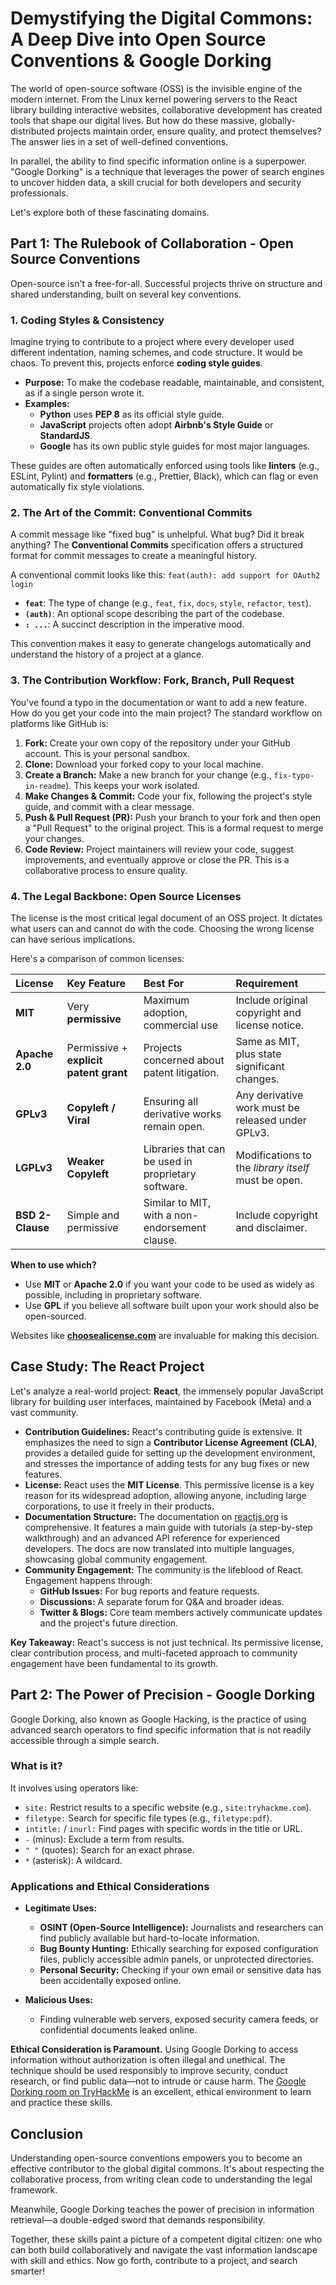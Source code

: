 # Demystifying the Digital Commons: A Deep Dive into Open Source Conventions & Google Dorking

The world of open-source software (OSS) is the invisible engine of the modern internet. From the Linux kernel powering servers to the React library building interactive websites, collaborative development has created tools that shape our digital lives. But how do these massive, globally-distributed projects maintain order, ensure quality, and protect themselves? The answer lies in a set of well-defined conventions.

In parallel, the ability to find specific information online is a superpower. "Google Dorking" is a technique that leverages the power of search engines to uncover hidden data, a skill crucial for both developers and security professionals.

Let's explore both of these fascinating domains.

## Part 1: The Rulebook of Collaboration - Open Source Conventions

Open-source isn't a free-for-all. Successful projects thrive on structure and shared understanding, built on several key conventions.

### 1. Coding Styles & Consistency

Imagine trying to contribute to a project where every developer used different indentation, naming schemes, and code structure. It would be chaos. To prevent this, projects enforce **coding style guides**.

- **Purpose:** To make the codebase readable, maintainable, and consistent, as if a single person wrote it.
- **Examples:**
  - **Python** uses **PEP 8** as its official style guide.
  - **JavaScript** projects often adopt **Airbnb's Style Guide** or **StandardJS**.
  - **Google** has its own public style guides for most major languages.

These guides are often automatically enforced using tools like **linters** (e.g., ESLint, Pylint) and **formatters** (e.g., Prettier, Black), which can flag or even automatically fix style violations.

### 2. The Art of the Commit: Conventional Commits

A commit message like "fixed bug" is unhelpful. What bug? Did it break anything? The **Conventional Commits** specification offers a structured format for commit messages to create a meaningful history.

A conventional commit looks like this:
`feat(auth): add support for OAuth2 login`

- **`feat`**: The type of change (e.g., `feat`, `fix`, `docs`, `style`, `refactor`, `test`).
- **`(auth)`**: An optional scope describing the part of the codebase.
- **`: ...`**: A succinct description in the imperative mood.

This convention makes it easy to generate changelogs automatically and understand the history of a project at a glance.

### 3. The Contribution Workflow: Fork, Branch, Pull Request

You've found a typo in the documentation or want to add a new feature. How do you get your code into the main project? The standard workflow on platforms like GitHub is:

1.  **Fork:** Create your own copy of the repository under your GitHub account. This is your personal sandbox.
2.  **Clone:** Download your forked copy to your local machine.
3.  **Create a Branch:** Make a new branch for your change (e.g., `fix-typo-in-readme`). This keeps your work isolated.
4.  **Make Changes & Commit:** Code your fix, following the project's style guide, and commit with a clear message.
5.  **Push & Pull Request (PR):** Push your branch to your fork and then open a "Pull Request" to the original project. This is a formal request to merge your changes.
6.  **Code Review:** Project maintainers will review your code, suggest improvements, and eventually approve or close the PR. This is a collaborative process to ensure quality.

### 4. The Legal Backbone: Open Source Licenses

The license is the most critical legal document of an OSS project. It dictates what users can and cannot do with the code. Choosing the wrong license can have serious implications.

Here's a comparison of common licenses:

| License | Key Feature | Best For | Requirement |
| :--- | :--- | :--- | :--- |
| **MIT** | Very **permissive** | Maximum adoption, commercial use | Include original copyright and license notice. |
| **Apache 2.0** | Permissive + **explicit patent grant** | Projects concerned about patent litigation. | Same as MIT, plus state significant changes. |
| **GPLv3** | **Copyleft / Viral** | Ensuring all derivative works remain open. | Any derivative work must be released under GPLv3. |
| **LGPLv3** | **Weaker Copyleft** | Libraries that can be used in proprietary software. | Modifications to the *library itself* must be open. |
| **BSD 2-Clause** | Simple and permissive | Similar to MIT, with a non-endorsement clause. | Include copyright and disclaimer. |

**When to use which?**
- Use **MIT** or **Apache 2.0** if you want your code to be used as widely as possible, including in proprietary software.
- Use **GPL** if you believe all software built upon your work should also be open-sourced.

Websites like [**choosealicense.com**](https://choosealicense.com/) are invaluable for making this decision.

## Case Study: The React Project

Let's analyze a real-world project: **React**, the immensely popular JavaScript library for building user interfaces, maintained by Facebook (Meta) and a vast community.

- **Contribution Guidelines:** React's contributing guide is extensive. It emphasizes the need to sign a **Contributor License Agreement (CLA)**, provides a detailed guide for setting up the development environment, and stresses the importance of adding tests for any bug fixes or new features.
- **License:** React uses the **MIT License**. This permissive license is a key reason for its widespread adoption, allowing anyone, including large corporations, to use it freely in their products.
- **Documentation Structure:** The documentation on [reactjs.org](https://reactjs.org/) is comprehensive. It features a main guide with tutorials (a step-by-step walkthrough) and an advanced API reference for experienced developers. The docs are now translated into multiple languages, showcasing global community engagement.
- **Community Engagement:** The community is the lifeblood of React. Engagement happens through:
  - **GitHub Issues:** For bug reports and feature requests.
  - **Discussions:** A separate forum for Q&A and broader ideas.
  - **Twitter & Blogs:** Core team members actively communicate updates and the project's future direction.

**Key Takeaway:** React's success is not just technical. Its permissive license, clear contribution process, and multi-faceted approach to community engagement have been fundamental to its growth.

## Part 2: The Power of Precision - Google Dorking

Google Dorking, also known as Google Hacking, is the practice of using advanced search operators to find specific information that is not readily accessible through a simple search.

### What is it?

It involves using operators like:
- `site:` Restrict results to a specific website (e.g., `site:tryhackme.com`).
- `filetype:` Search for specific file types (e.g., `filetype:pdf`).
- `intitle:` / `inurl:` Find pages with specific words in the title or URL.
- `-` (minus): Exclude a term from results.
- `" "` (quotes): Search for an exact phrase.
- `*` (asterisk): A wildcard.

### Applications and Ethical Considerations

- **Legitimate Uses:**
  - **OSINT (Open-Source Intelligence):** Journalists and researchers can find publicly available but hard-to-locate information.
  - **Bug Bounty Hunting:** Ethically searching for exposed configuration files, publicly accessible admin panels, or unprotected directories.
  - **Personal Security:** Checking if your own email or sensitive data has been accidentally exposed online.

- **Malicious Uses:**
  - Finding vulnerable web servers, exposed security camera feeds, or confidential documents leaked online.

**Ethical Consideration is Paramount.** Using Google Dorking to access information without authorization is often illegal and unethical. The technique should be used responsibly to improve security, conduct research, or find public data—not to intrude or cause harm. The [Google Dorking room on TryHackMe](https://tryhackme.com/r/room/googledorking) is an excellent, ethical environment to learn and practice these skills.

## Conclusion

Understanding open-source conventions empowers you to become an effective contributor to the global digital commons. It's about respecting the collaborative process, from writing clean code to understanding the legal framework.

Meanwhile, Google Dorking teaches the power of precision in information retrieval—a double-edged sword that demands responsibility.

Together, these skills paint a picture of a competent digital citizen: one who can both build collaboratively and navigate the vast information landscape with skill and ethics. Now go forth, contribute to a project, and search smarter!